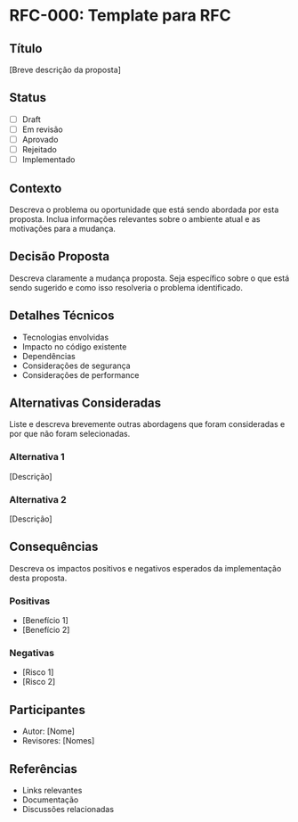 # RFC-000: Template para RFC

## Título
[Breve descrição da proposta]

## Status
- [ ] Draft
- [ ] Em revisão
- [ ] Aprovado
- [ ] Rejeitado
- [ ] Implementado

## Contexto
Descreva o problema ou oportunidade que está sendo abordada por esta proposta. Inclua informações relevantes sobre o ambiente atual e as motivações para a mudança.

## Decisão Proposta
Descreva claramente a mudança proposta. Seja específico sobre o que está sendo sugerido e como isso resolveria o problema identificado.

## Detalhes Técnicos
- Tecnologias envolvidas
- Impacto no código existente
- Dependências
- Considerações de segurança
- Considerações de performance

## Alternativas Consideradas
Liste e descreva brevemente outras abordagens que foram consideradas e por que não foram selecionadas.

### Alternativa 1
[Descrição]

### Alternativa 2
[Descrição]

## Consequências
Descreva os impactos positivos e negativos esperados da implementação desta proposta.

### Positivas
- [Benefício 1]
- [Benefício 2]

### Negativas
- [Risco 1]
- [Risco 2]

## Participantes
- Autor: [Nome]
- Revisores: [Nomes]

## Referências
- Links relevantes
- Documentação
- Discussões relacionadas
